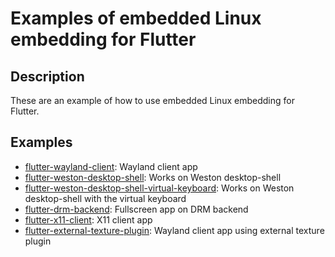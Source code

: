 # Examples of embedded Linux embedding for Flutter

## Description
These are an example of how to use embedded Linux embedding for Flutter.

## Examples
- [flutter-wayland-client](https://github.com/sony/flutter-embedded-linux/tree/master/examples/flutter-wayland-client): Wayland client app
- [flutter-weston-desktop-shell](https://github.com/sony/flutter-embedded-linux/tree/master/examples/flutter-weston-desktop-shell): Works on Weston desktop-shell
- [flutter-weston-desktop-shell-virtual-keyboard](https://github.com/sony/flutter-embedded-linux/tree/master/examples/flutter-weston-desktop-shell-virtual-keyboard): Works on Weston desktop-shell with the virtual keyboard
- [flutter-drm-backend](https://github.com/sony/flutter-embedded-linux/tree/master/examples/flutter-drm-backend): Fullscreen app on DRM backend
- [flutter-x11-client](https://github.com/sony/flutter-embedded-linux/tree/master/examples/flutter-x11-client): X11 client app
- [flutter-external-texture-plugin](https://github.com/sony/flutter-embedded-linux/tree/master/examples/flutter-external-texture-plugin): Wayland client app using external texture plugin
